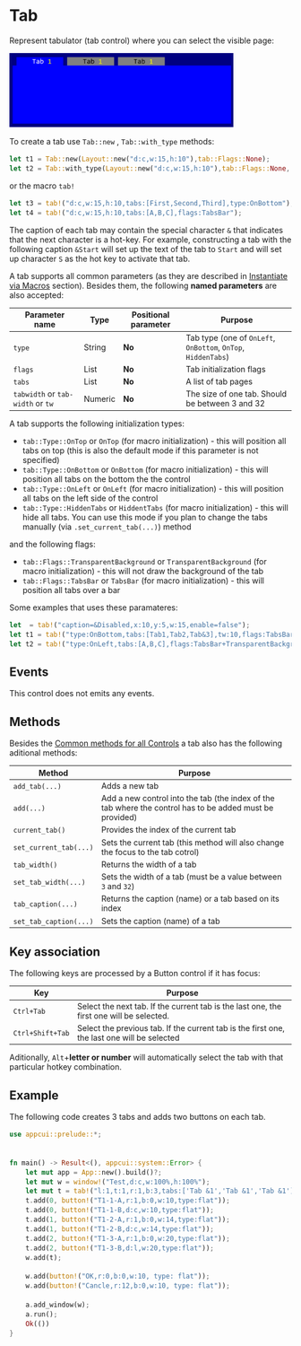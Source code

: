 # Tab


Represent tabulator (tab control) where you can select the visible page:

<img src="img/tab.png" width=400/>

To create a tab use `Tab::new` ,  `Tab::with_type` methods:
```rs
let t1 = Tab::new(Layout::new("d:c,w:15,h:10"),tab::Flags::None);
let t2 = Tab::with_type(Layout::new("d:c,w:15,h:10"),tab::Flags::None, tab::Type::OnLeft);
```
or the macro `tab!`
```rs
let t3 = tab!("d:c,w:15,h:10,tabs:[First,Second,Third],type:OnBottom");
let t4 = tab!("d:c,w:15,h:10,tabs:[A,B,C],flags:TabsBar");
```

The caption of each tab may contain the special character `&` that indicates that the next character is a hot-key. For example, constructing a tab with the following caption `&Start` will set up the text of the tab to `Start` and will set up character `S` as the hot key to activate that tab.

A tab supports all common parameters (as they are described in [Instantiate via Macros](../instantiate_via_macros.md) section). Besides them, the following **named parameters** are also accepted:

| Parameter name                    | Type    | Positional parameter | Purpose                                                       |
| --------------------------------- | ------- | -------------------- | ------------------------------------------------------------- |
| `type`                            | String  | **No**               | Tab type (one of `OnLeft`, `OnBottom`, `OnTop`, `HiddenTabs`) |
| `flags`                           | List    | **No**               | Tab initialization flags                                      |
| `tabs`                            | List    | **No**               | A list of tab pages                                           |
| `tabwidth` or `tab-width` or `tw` | Numeric | **No**               | The size of one tab. Should be between 3 and 32               |

A tab supports the following initialization types:
* `tab::Type::OnTop` or `OnTop` (for macro initialization) - this will position all tabs on top (this is also the default mode if this parameter is not specified)
* `tab::Type::OnBottom` or `OnBottom` (for macro initialization) - this will position all tabs on the bottom the the control
* `tab::Type::OnLeft` or `OnLeft` (for macro initialization) - this will position all tabs on the left side of the control
* `tab::Type::HiddenTabs` or `HiddentTabs` (for macro initialization) - this will hide all tabs. You can use this mode if you plan to change the tabs manually (via `.set_current_tab(...)`) method

and the following flags:
* `tab::Flags::TransparentBackground` or `TransparentBackground` (for macro initialization) - this will not draw the background of the tab
* `tab::Flags::TabsBar` or `TabsBar` (for macro initialization) - this will position all tabs over a bar

Some examples that uses these paramateres:
```rs
let  = tab!("caption=&Disabled,x:10,y:5,w:15,enable=false");
let t1 = tab!("type:OnBottom,tabs:[Tab1,Tab2,Tab&3],tw:10,flags:TabsBar,d:c,w:100%,h:100%");
let t2 = tab!("type:OnLeft,tabs:[A,B,C],flags:TabsBar+TransparentBackground,d:c,w:100%,h:100%");
```

## Events
This control does not emits any events.

## Methods

Besides the [Common methods for all Controls](../common_methods.md) a tab also has the following aditional methods:

| Method                 | Purpose                                                                                                  |
| ---------------------- | -------------------------------------------------------------------------------------------------------- |
| `add_tab(...)`         | Adds a new tab                                                                                           |
| `add(...)`             | Add a new control into the tab (the index of the tab where the control has to be added must be provided) |
| `current_tab()`        | Provides the index of the current tab                                                                    |
| `set_current_tab(...)` | Sets the current tab (this method will also change the focus to the tab cotrol)                          |
| `tab_width()`          | Returns the width of a tab                                                                               |
| `set_tab_width(...)`   | Sets the width of a tab (must be a value between `3` and `32`)                                           |
| `tab_caption(...)`     | Returns the caption (name) or a tab based on its index                                                   |
| `set_tab_caption(...)` | Sets the caption (name) of a tab                                                                         |

## Key association

The following keys are processed by a Button control if it has focus:

| Key              | Purpose                                                                                     |
| ---------------- | ------------------------------------------------------------------------------------------- |
| `Ctrl+Tab`       | Select the next tab. If the current tab is the last one, the first one will be selected.    |
| `Ctrl+Shift+Tab` | Select the previous tab. If the current tab is the first one, the last one will be selected |

Aditionally, `Alt`+**letter or number** will automatically select the tab with that particular hotkey combination.

## Example

The following code creates 3 tabs and adds two buttons on each tab.

```rs
use appcui::prelude::*;


fn main() -> Result<(), appcui::system::Error> {
    let mut app = App::new().build()?;
    let mut w = window!("Test,d:c,w:100%,h:100%");
    let mut t = tab!("l:1,t:1,r:1,b:3,tabs:['Tab &1','Tab &1','Tab &1']");
    t.add(0, button!("T1-1-A,r:1,b:0,w:10,type:flat"));
    t.add(0, button!("T1-1-B,d:c,w:10,type:flat"));      
    t.add(1, button!("T1-2-A,r:1,b:0,w:14,type:flat"));
    t.add(1, button!("T1-2-B,d:c,w:14,type:flat")); 
    t.add(2, button!("T1-3-A,r:1,b:0,w:20,type:flat"));
    t.add(2, button!("T1-3-B,d:l,w:20,type:flat"));  
    w.add(t); 

    w.add(button!("OK,r:0,b:0,w:10, type: flat"));
    w.add(button!("Cancle,r:12,b:0,w:10, type: flat"));

    a.add_window(w);
    a.run();
    Ok(())
}
```